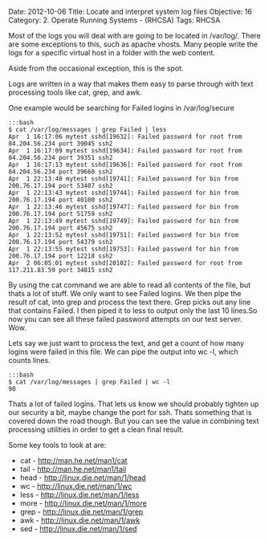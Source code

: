Date: 2012-10-06
Title: Locate and interpret system log files
Objective: 16
Category: 2. Operate Running Systems - (RHCSA)
Tags: RHCSA

Most of the logs you will deal with are going to be located in /var/log/. There are some exceptions to this, such as apache vhosts. Many people write the logs for a specific virtual host in a folder with the web content. 

Aside from the occasional exception, this is the spot. 

Logs are written in a way that makes them easy to parse through with text processing tools like cat, grep, and awk.

One example would be searching for Failed logins in /var/log/secure 

    :::bash
    $ cat /var/log/messages | grep Failed | less
    Apr  1 16:17:06 mytest sshd[19632]: Failed password for root from 84.204.56.234 port 39045 ssh2
    Apr  1 16:17:09 mytest sshd[19634]: Failed password for root from 84.204.56.234 port 39351 ssh2
    Apr  1 16:17:13 mytest sshd[19636]: Failed password for root from 84.204.56.234 port 39660 ssh2
    Apr  1 22:13:40 mytest sshd[19741]: Failed password for bin from 200.76.17.194 port 53407 ssh2
    Apr  1 22:13:43 mytest sshd[19744]: Failed password for bin from 200.76.17.194 port 40100 ssh2
    Apr  1 22:13:46 mytest sshd[19747]: Failed password for bin from 200.76.17.194 port 51759 ssh2
    Apr  1 22:13:49 mytest sshd[19749]: Failed password for bin from 200.76.17.194 port 45675 ssh2
    Apr  1 22:13:52 mytest sshd[19751]: Failed password for bin from 200.76.17.194 port 54379 ssh2
    Apr  1 22:13:55 mytest sshd[19753]: Failed password for bin from 200.76.17.194 port 12218 ssh2
    Apr  2 06:05:01 mytest sshd[20102]: Failed password for root from 117.211.83.59 port 34815 ssh2

By using the cat command we are able to read all contents of the file, but thats a lot of stuff. We only want to see Failed logins. We then pipe the result of cat, into grep and process the text there. Grep picks out any line that contains Failed. I then piped it to less to output only the last 10 lines.So now you can see all these failed password attempts on our test server. Wow. 

Lets say we just want to process the text, and get a count of how many logins were failed in this file. We can pipe the output into wc -l, which counts lines. 

    :::bash
    $ cat /var/log/messages | grep Failed | wc -l
    90

Thats a lot of failed logins. That lets us know we should probably tighten up our security a bit, maybe change the port for ssh. Thats something that is covered down the road though. But you can see the value in combining text processing utilities in order to get a clean final result. 

Some key tools to look at are:

* cat  - http://man.he.net/man1/cat
* tail - http://man.he.net/man1/tail
* head - http://linux.die.net/man/1/head
* wc   - http://linux.die.net/man/1/wc
* less - http://linux.die.net/man/1/less
* more - http://linux.die.net/man/1/more
* grep - http://linux.die.net/man/1/grep
* awk  - http://linux.die.net/man/1/awk
* sed  - http://linux.die.net/man/1/sed
